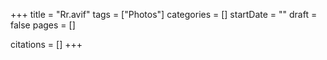 +++
title = "Rr.avif"
tags = ["Photos"]
categories = []
startDate = ""
draft = false
pages = []

citations = []
+++
